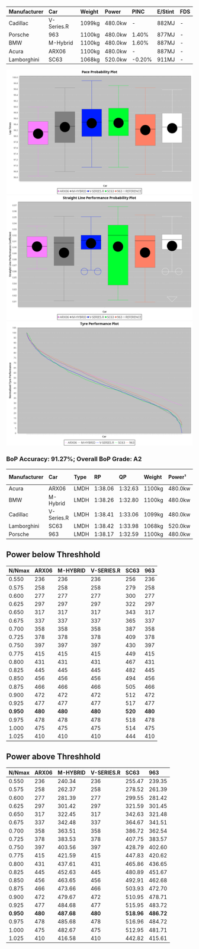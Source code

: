 | Manufacturer | Car        | Weight | Power   | PINC    | E/Stint | FDS     |
|:-|:-|:-|:-|:-|:-|:-|
| Cadillac     | V-Series.R | 1099kg | 480.0kw |    -    | 882MJ   |    -    |
| Porsche      | 963        | 1100kg | 480.0kw | 1.40%   | 877MJ   |    -    |
| BMW          | M-Hybrid   | 1100kg | 480.0kw | 1.60%   | 887MJ   |    -    |
| Acura        | ARX06      | 1100kg | 480.0kw |    -    | 887MJ   |    -    |
| Lamborghini  | SC63       | 1068kg | 520.0kw | -0.20%  | 911MJ   |    -    |

![PACECHART](./IMG/AUTO.png)
![STRAIGHTLINEPERFORMANCECHART](./IMG/AUTO_sp.png)
![TYREPERFORMANCECHART](./IMG/AUTO_tw.png)

### BoP Accuracy: 91.27%; Overall BoP Grade: A2
| Manufacturer | Car        | Type | RP      | QP      | Weight | Power¹  | Threshhold | PINC    | Power²   | E/Stint | AVG Vmax  | FDS     | RDLC | L/Stint | BOP-Grade | Model Accuracy | Model Points | Match%  | SimDiff |
|:-|:-|:-|:-|:-|:-|:-|:-|:-|:-|:-|:-|:-|:-|:-|:-|:-|:-|:-|:-|
| Acura        | ARX06      | LMDH | 1:38.06 | 1:32.63 | 1100kg | 480.0kw | 210.0kph   |    -    | 480.00kw |  887MJ  | 297.72kph |    -    | 0.97 | 29      | -C1       | 100.00%        | 996          | 78.77%  | -0.02   |
| BMW          | M-Hybrid   | LMDH | 1:38.26 | 1:32.80 | 1100kg | 480.0kw | 210.0kph   | 1.60%   | 487.70kw |  887MJ  | 296.58kph |    -    | 0.98 | 29      | ~A1       | 100.00%        | 3339         | 100.00% | +0.34   |
| Cadillac     | V-Series.R | LMDH | 1:38.41 | 1:33.06 | 1099kg | 480.0kw | 210.0kph   |    -    | 480.00kw |  882MJ  | 297.23kph |    -    | 0.98 | 29      | +B1       | 99.56%         | 5841         | 87.03%  | -0.19   |
| Lamborghini  | SC63       | LMDH | 1:38.42 | 1:33.98 | 1068kg | 520.0kw | 210.0kph   | -0.20%  | 519.00kw |  911MJ  | 303.60kph |    -    | 1.03 | 30      | +A2       | 100.00%        | 784          | 90.55%  | #       |
| Porsche      | 963        | LMDH | 1:38.17 | 1:32.59 | 1100kg | 480.0kw | 210.0kph   | 1.40%   | 486.70kw |  877MJ  | 296.56kph |    -    | 0.98 | 29      | ~A1       | 98.39%         | 16118        | 100.00% | +0.08   |

## Power below Threshhold
| N/Nmax    | ARX06   | M-HYBRID | V-SERIES.R | SC63    | 963     |
|:-|:-|:-|:-|:-|:-|
|  0.550    |  236    |  236     |  236       |  256    |  236    |
|  0.575    |  258    |  258     |  258       |  279    |  258    |
|  0.600    |  277    |  277     |  277       |  300    |  277    |
|  0.625    |  297    |  297     |  297       |  322    |  297    |
|  0.650    |  317    |  317     |  317       |  343    |  317    |
|  0.675    |  337    |  337     |  337       |  365    |  337    |
|  0.700    |  358    |  358     |  358       |  387    |  358    |
|  0.725    |  378    |  378     |  378       |  409    |  378    |
|  0.750    |  397    |  397     |  397       |  430    |  397    |
|  0.775    |  415    |  415     |  415       |  449    |  415    |
|  0.800    |  431    |  431     |  431       |  467    |  431    |
|  0.825    |  445    |  445     |  445       |  482    |  445    |
|  0.850    |  456    |  456     |  456       |  494    |  456    |
|  0.875    |  466    |  466     |  466       |  505    |  466    |
|  0.900    |  472    |  472     |  472       |  512    |  472    |
|  0.925    |  477    |  477     |  477       |  517    |  477    |
| **0.950** | **480** | **480**  | **480**    | **520** | **480** |
|  0.975    |  478    |  478     |  478       |  518    |  478    |
|  1.000    |  475    |  475     |  475       |  514    |  475    |
|  1.025    |  410    |  410     |  410       |  444    |  410    |

## Power above Threshhold
| N/Nmax    | ARX06   | M-HYBRID   | V-SERIES.R | SC63       | 963        |
|:-|:-|:-|:-|:-|:-|
|  0.550    |  236    |  240.34    |  236       |  255.47    |  239.35    |
|  0.575    |  258    |  262.37    |  258       |  278.52    |  261.39    |
|  0.600    |  277    |  281.39    |  277       |  299.55    |  281.42    |
|  0.625    |  297    |  301.42    |  297       |  321.59    |  301.45    |
|  0.650    |  317    |  322.45    |  317       |  342.63    |  321.48    |
|  0.675    |  337    |  342.48    |  337       |  364.67    |  341.51    |
|  0.700    |  358    |  363.51    |  358       |  386.72    |  362.54    |
|  0.725    |  378    |  383.53    |  378       |  407.75    |  383.57    |
|  0.750    |  397    |  403.56    |  397       |  428.79    |  402.60    |
|  0.775    |  415    |  421.59    |  415       |  447.83    |  420.62    |
|  0.800    |  431    |  437.61    |  431       |  465.86    |  436.65    |
|  0.825    |  445    |  452.63    |  445       |  480.89    |  451.67    |
|  0.850    |  456    |  463.65    |  456       |  492.91    |  462.68    |
|  0.875    |  466    |  473.66    |  466       |  503.93    |  472.70    |
|  0.900    |  472    |  479.67    |  472       |  510.95    |  478.71    |
|  0.925    |  477    |  484.68    |  477       |  515.95    |  483.72    |
| **0.950** | **480** | **487.68** | **480**    | **518.96** | **486.72** |
|  0.975    |  478    |  485.68    |  478       |  516.96    |  484.72    |
|  1.000    |  475    |  482.67    |  475       |  512.95    |  481.71    |
|  1.025    |  410    |  416.58    |  410       |  442.82    |  415.61    |
